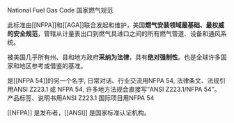 National Fuel Gas Code
国家燃气规范

此标准由[[NFPA]]和[[AGA]]联合发起和维护，美国​**​燃气安装领域最基础、最权威的安全规范​**​，管辖从计量表出口到燃气具进口之间的所有燃气管道、设备和通风系统。

被美国几乎所有州、县和地方政府​**​采纳为法律​**​，具有​**​绝对强制性​**​。也是全球许多国家和地区参考或借鉴的基准。

是[[NFPA 54]]的另一个名字, 
日常对话、行业交流​用NFPA 54, ​
法律条文、法规引用​ANSI Z223.1​​ 或 ​​NFPA 54​, 许多地方法规会直接写“ANSI Z223.1/NFPA 54”。
产品标签、说明书​用ANSI Z223.1​
国际项目用NFPA 54

[[NFPA]] 是发布者，[[ANSI]] 是国家标准认证机构。